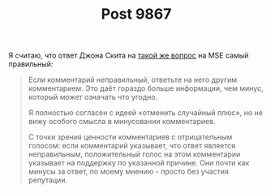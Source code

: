﻿---
title: "Post 9867"
se.owner.user_id: 282637
se.owner.display_name: "Ver Nick says Reinstate Monica"
se.owner.link: "https://ru.meta.stackoverflow.com/users/282637/ver-nick-says-reinstate-monica"
se.link: "https://ru.meta.stackoverflow.com/a/9867"
se.post_id: 9867
se.post_type: answer
se.score: 3
---
<p>Я считаю, что ответ Джона Скита на <a href="https://meta.stackexchange.com/questions/3615/allow-downvoting-comments">такой же вопрос</a> на MSE самый правильный:</p>

<blockquote>
  <p>Если комментарий неправильный, ответьте на него другим комментарием.
  Это даёт гораздо больше информации, чем минус, который
  может означать что угодно.</p>
  
  <p>Я полностью согласен с идеей «отменить случайный плюс»,
  но не вижу особого смысла в минусовании комментариев.</p>
  
  <p>С точки зрения ценности комментариев с отрицательным голосом: если
  комментарий указывает, что ответ является неправильным, положительный
  голос на этом комментарии указывает на поддержку по
  указанной причине. Они почти как минусы за ответ, по моему мнению -
  просто без участия репутации.</p>
</blockquote>
